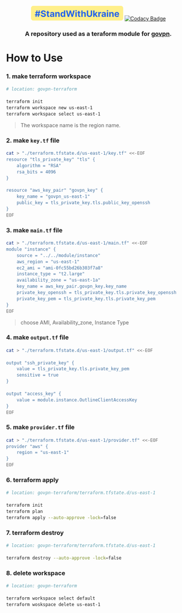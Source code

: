 <div align="center">

[![Stand With Ukraine](https://raw.githubusercontent.com/vshymanskyy/StandWithUkraine/main/badges/StandWithUkraine.svg)](https://stand-with-ukraine.pp.ua)
[![Codacy Badge](https://app.codacy.com/project/badge/Grade/a210d5f102d142679daae01b0a8e98e0)](https://www.codacy.com/gh/ghdwlsgur/govpn-terraform/dashboard?utm_source=github.com&utm_medium=referral&utm_content=ghdwlsgur/govpn-terraform&utm_campaign=Badge_Grade)

### A repository used as a teraform module for [govpn](https://github.com/ghdwlsgur/govpn).

</div>

# How to Use

### 1. make terraform workspace

```bash
# location: govpn-terraform

terraform init
terraform workspace new us-east-1
terraform workspace select us-east-1
```

> The workspace name is the region name.

### 2. make `key.tf` file

```bash
cat > "./terraform.tfstate.d/us-east-1/key.tf" <<-EOF
resource "tls_private_key" "tls" {
    algorithm = "RSA"
    rsa_bits = 4096
}

resource "aws_key_pair" "govpn_key" {
    key_name = "govpn_us-east-1"
    public_key = tls_private_key.tls.public_key_openssh
}
EOF
```

### 3. make `main.tf` file

```bash
cat > "./terraform.tfstate.d/us-east-1/main.tf" <<-EOF
module "instance" {
    source = "../../module/instance"
    aws_region = "us-east-1"
    ec2_ami = "ami-0fc55bd26b303f7a8"
    instance_type = "t2.large"
    availability_zone = "us-east-1a"
    key_name = aws_key_pair.govpn_key.key_name
    private_key_openssh = tls_private_key.tls.private_key_openssh
    private_key_pem = tls_private_key.tls.private_key_pem
}
EOF
```

> choose AMI, Availability_zone, Instance Type

### 4. make `output.tf` file

```bash
cat > "./terraform.tfstate.d/us-east-1/output.tf" <<-EOF

output "ssh_private_key" {
    value = tls_private_key.tls.private_key_pem
    sensitive = true
}

output "access_key" {
    value = module.instance.OutlineClientAccessKey
}
EOF
```

### 5. make `provider.tf` file

```bash
cat > "./terraform.tfstate.d/us-east-1/provider.tf" <<-EOF
provider "aws" {
    region = "us-east-1"
}
EOF
```

### 6. terraform apply

```bash
# location: govpn-terraform/terraform.tfstate.d/us-east-1

terraform init
terraform plan
terraform apply --auto-approve -lock=false
```

### 7. terraform destroy

```bash
# location: govpn-terraform/terraform.tfstate.d/us-east-1

terraform destroy --auto-approve -lock=false
```

### 8. delete workspace

```bash
# location: govpn-terraform

terraform workspace select default
terraform woskspace delete us-east-1
```
